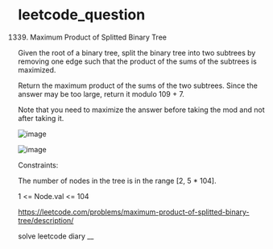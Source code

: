 # leetcode_question

1339. Maximum Product of Splitted Binary Tree


Given the root of a binary tree, split the binary tree into two subtrees by removing one edge such that the product of the sums of the subtrees is maximized.

Return the maximum product of the sums of the two subtrees. Since the answer may be too large, return it modulo 109 + 7.

Note that you need to maximize the answer before taking the mod and not after taking it.

![image](https://user-images.githubusercontent.com/103315098/206860423-220f98ad-f906-4154-a0a5-c4dad0067121.png)

![image](https://user-images.githubusercontent.com/103315098/206860435-a45c4321-1054-4ed0-86c3-239562de8e2a.png)


Constraints:

The number of nodes in the tree is in the range [2, 5 * 104].

1 <= Node.val <= 104

https://leetcode.com/problems/maximum-product-of-splitted-binary-tree/description/

solve leetcode diary
__

